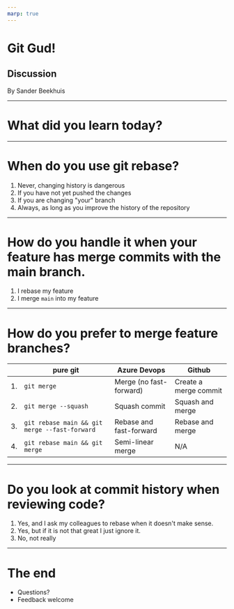 ```yaml
---
marp: true
---
```


# Git Gud!
## Discussion

By Sander Beekhuis

--- 
# What did you learn today?

--- 
# When do you use git rebase?
1. Never, changing history is dangerous
2. If you have not yet pushed the changes
3. If you are changing "your" branch
4. Always, as long as you improve the history of the repository

---
# How do you handle it when your feature has merge commits with the main branch.
1. I rebase my feature
2. I merge `main` into my feature

---

# How do you prefer to merge feature branches? 

| |pure git    | Azure Devops  | Github  | 
|---|---|---|---|
|1. | `git merge` | Merge (no fast-forward) | Create a merge commit |   
|2. | `git merge --squash`  |  Squash commit  | Squash and merge  |   
|3. | `git rebase main && git merge --fast-forward`  | Rebase and fast-forward  |  Rebase and merge |   
|4. | `git rebase main && git merge`| Semi-linear merge | N/A | 

---

# Do you look at commit history when reviewing code?

1. Yes, and I ask my colleagues to rebase when it doesn't make sense.
2. Yes, but if it is not that great I just ignore it.
3. No, not really 

--- 
# The end
- Questions? 
- Feedback welcome
